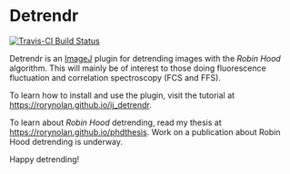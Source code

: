 # Detrendr

[![Travis-CI Build Status](https://travis-ci.org/rorynolan/nandb.svg?branch=master)](https://travis-ci.org/rorynolan/ij_detrendr)

Detrendr is an [ImageJ](https://imagej.net) plugin for detrending images with the _Robin Hood_ algorithm. This will mainly be of interest to those doing fluorescence fluctuation and correlation spectroscopy (FCS and FFS).

To learn how to install and use the plugin, visit the tutorial at https://rorynolan.github.io/ij_detrendr.

To learn about _Robin Hood_ detrending, read my thesis at https://rorynolan.github.io/phdthesis. Work on a publication about Robin Hood detrending is underway. 

Happy detrending!
